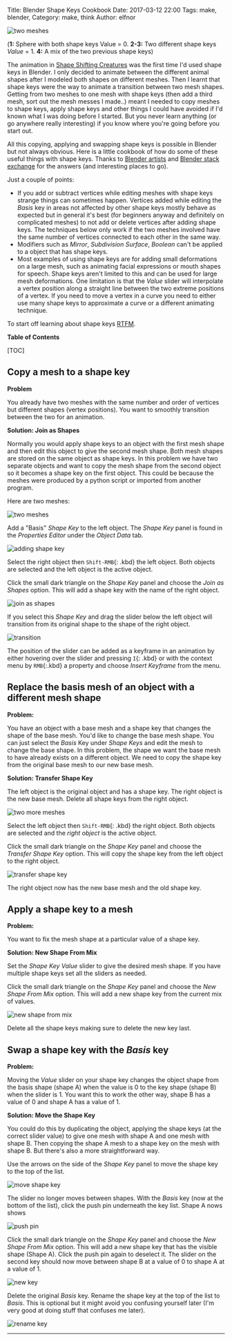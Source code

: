 Title: Blender Shape Keys Cookbook
Date: 2017-03-12 22:00
Tags: make, blender, 
Category: make, think
Author: elfnor

![two meshes](./images/TUT_shape_keys_00.png)

(**1:** Sphere with both shape keys Value = 0. **2-3:** Two different shape keys *Value* = 1. **4:** A mix of the two previous shape keys)

The animation in [Shape Shifting Creatures]({filename}) was the first time I'd used shape keys in Blender. I only decided to animate between the different animal shapes after I modeled both shapes on different meshes.  Then I learnt that shape keys were the way to animate a transition between two mesh shapes. Getting from two meshes to one mesh with shape keys (then add a third mesh, sort out the mesh messes I made..) meant I needed to copy meshes to shape keys, apply shape keys and other things I could have avoided if I'd known what I was doing before I started. But you never learn anything (or go anywhere really interesting) if you know where you're going before you start out.

All this copying, applying and swapping shape keys is possible in Blender but not always obvious. Here is a little cookbook of how do some of these useful things with shape keys. Thanks to [Blender artists](https://blenderartists.org/forum/) and [Blender stack exchange](http://blender.stackexchange.com/) for the answers (and interesting places to go).

Just a couple of points:  

*  If you add or subtract vertices while editing meshes with shape keys strange things can sometimes happen. Vertices added while editing the *Basis* key in areas not affected by other shape keys mostly behave as expected but in general it's best (for beginners anyway and definitely on complicated meshes) to not add or delete vertices after adding shape keys. The techniques below only work if the two meshes involved have the same number of vertices connected to each other in the same way. 
*  Modifiers  such as *Mirror*, *Subdivision Surface*, *Boolean* can't be applied to a object that has shape keys. 
* Most examples of using shape keys are for adding small deformations on a large mesh, such as animating facial expressions or mouth shapes for speech. Shape keys aren't limited to this and can be used for large mesh deformations. One limitation is that the *Value* slider will interpolate a vertex position along  a straight line between the two extreme positions of a vertex. If you need to move a vertex in a curve you need to either use many shape keys to approximate a curve or a different animating technique.


To start off learning about shape keys [RTFM](https://docs.blender.org/manual/en/dev/animation/shape_keys/index.html).

**Table of Contents**

[TOC]

## Copy a mesh to a shape key  

**Problem**

You already have two meshes with the same number and order of vertices but different shapes (vertex positions). You want to smoothly transition between the two for an animation. 

**Solution: Join as Shapes**

Normally you would apply shape keys to an object with the first mesh shape and then edit this object to give the second mesh shape. Both mesh shapes are stored on the same object as shape keys. In this problem we have two separate objects and want to copy the mesh shape from the second object so it becomes a shape key on the first object. This could be because the meshes were produced by a python script or imported from another program. 

Here are two meshes:

![two meshes](./images/TUT_shape_keys_01.png)

Add a "Basis" *Shape Key* to the left object. The *Shape Key* panel is found in the *Properties Editor* under the *Object Data* tab. 

![adding shape key](./images/TUT_shape_keys_02a.png)

Select the right object then `Shift-RMB`{: .kbd} the left object. Both objects are selected and the left object is the active object.

Click the small dark triangle on the *Shape Key* panel and choose the *Join as Shapes* option. This will add a shape key with the name of the right object. 

![join as shapes](./images/TUT_shape_keys_03.png)

If you select this *Shape Key* and drag the slider below the left object will transition from its original shape to the shape of the right object. 

![transition](./images/TUT_shape_keys_04.png)

The position of the slider can be added as a keyframe in an animation by either hovering over the slider and pressing `I`{: .kbd} or with the context menu by `RMB`{:.kbd} a property and choose *Insert Keyframe* from the menu.

## Replace the basis mesh of an object with a different mesh shape

**Problem:**

You have an object with a base mesh and a shape key that changes the shape of the base mesh. You'd like to change the base mesh shape. You can just select the *Basis* Key under *Shape Keys* and edit the mesh to change the base shape. In this problem,  the shape we want the base mesh to have already exists on a different object. We need to copy the shape key from the original base mesh to our new base mesh.

**Solution: Transfer Shape Key**  

The left object is the original object and has a shape key. The right object is the new base mesh. Delete all shape keys from the right object. 

![two more meshes](./images/TUT_shape_keys_05.png)

Select the left object then `Shift-RMB`{: .kbd} the right object. Both objects are selected and the _right object_ is the active object.

Click the small dark triangle on the *Shape Key* panel and choose the *Transfer Shape Key* option. This will copy the shape key from the left object to the right object.

![transfer shape key](./images/TUT_shape_keys_06.png)

The right object now has the new base mesh and the old shape key.

## Apply a shape key to a mesh

**Problem:**

You want to fix the mesh shape at a particular value of a shape key.

**Solution: New Shape From Mix**

Set the *Shape Key* *Value* slider to give the desired mesh shape. If you have multiple shape keys set all the sliders as needed. 

Click the small dark triangle on the *Shape Key* panel and choose the *New Shape From Mix* option. This will add a new shape key from the current mix of values.

![new shape from mix](./images/TUT_shape_keys_07.png)

Delete all the shape keys making sure to delete the new key last.

## Swap a shape key with the *Basis* key

**Problem:** 

Moving the *Value* slider on your shape key changes the object shape from the basis shape (shape A) when the value is 0 to the key shape (shape B) when the slider is 1. You want this to work the other way, shape B has a value of 0 and shape A has a value of 1.

**Solution: Move the Shape Key** 

You could do this by duplicating the object, applying the shape keys (at the correct slider value) to give one mesh with shape A and one mesh with shape B. Then copying the shape A mesh to a shape key on the mesh with shape B. But there's also a more straightforward way. 


Use the arrows on the side of the *Shape Key* panel to move the shape key to the top of the list.

![move shape key](./images/TUT_shape_keys_08.png)

The slider no longer moves between shapes. With the *Basis* key (now at the bottom of the list), click the push pin underneath the key list. Shape A nows shows

![push pin](./images/TUT_shape_keys_09.png)

Click the small dark triangle on the *Shape Key* panel and choose the *New Shape From Mix* option. This will add a new shape key that has the visible shape (Shape A). Click the push pin again to deselect it. The slider on the second key should now move between shape B at a value of 0 to shape A at a value of 1.

![new key](./images/TUT_shape_keys_10.png)

Delete the original *Basis* key. Rename the shape key at the top of the list to *Basis*. This is optional but it might avoid you confusing yourself later (I'm very good at doing stuff that confuses me later).

![rename key](./images/TUT_shape_keys_11.png)



-----------------------------










